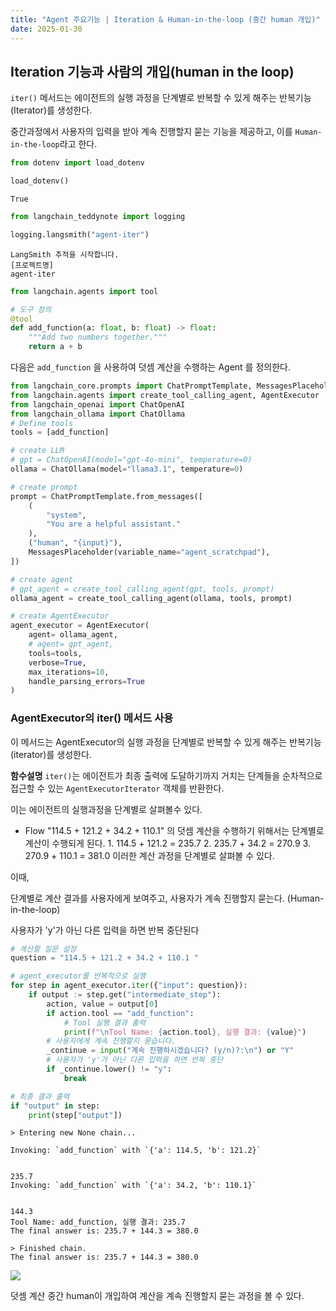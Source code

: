 ```yaml
---
title: "Agent 주요기능 | Iteration & Human-in-the-loop (중간 human 개입)"
date: 2025-01-30
---
```


## Iteration 기능과 사람의 개입(human in the loop)

`iter()` 메서드는 에이전트의 실행 과정을 단계별로 반복할 수 있게 해주는 반복기능(Iterator)를 생성한다.

중간과정에서 사용자의 입력을 받아 계속 진행할지 묻는 기능을 제공하고, 이를 `Human-in-the-loop`라고 한다.

```python
from dotenv import load_dotenv

load_dotenv()
```

    True

```python
from langchain_teddynote import logging

logging.langsmith("agent-iter")
```

    LangSmith 추적을 시작합니다.
    [프로젝트명]
    agent-iter

```python
from langchain.agents import tool

# 도구 정의
@tool
def add_function(a: float, b: float) -> float:
    """Add two numbers together."""
    return a + b


```

다음은 `add_function` 을 사용하여 덧셈 계산을 수행하는 Agent 를 정의한다.

```python
from langchain_core.prompts import ChatPromptTemplate, MessagesPlaceholder
from langchain.agents import create_tool_calling_agent, AgentExecutor
from langchain_openai import ChatOpenAI
from langchain_ollama import ChatOllama
# Define tools
tools = [add_function]

# create LLM
# gpt = ChatOpenAI(model="gpt-4o-mini", temperature=0)
ollama = ChatOllama(model="llama3.1", temperature=0)

# create prompt
prompt = ChatPromptTemplate.from_messages([
    (
        "system",
        "You are a helpful assistant."
    ),
    ("human", "{input}"),
    MessagesPlaceholder(variable_name="agent_scratchpad"),
])

# create agent
# gpt_agent = create_tool_calling_agent(gpt, tools, prompt)
ollama_agent = create_tool_calling_agent(ollama, tools, prompt)

# create AgentExecutor
agent_executor = AgentExecutor(
    agent= ollama_agent,
    # agent= gpt_agent,
    tools=tools,
    verbose=True,
    max_iterations=10,
    handle_parsing_errors=True
)
```

### AgentExecutor의 iter() 메서드 사용

이 메서드는 AgentExecutor의 실행 과정을 단계별로 반복할 수 있게 해주는 반복기능(iterator)를 생성한다.

**함수설명** `iter()`는 에이전트가 최종 출력에 도달하기까지 거치는 단계들을 순차적으로 접근할 수 있는 `AgentExecutorIterator` 객체를 반환한다.

이는 에이전트의 실행과정을 단계별로 살펴볼수 있다.

- Flow
  "114.5 + 121.2 + 34.2 + 110.1" 의 덧셈 계산을 수행하기 위해서는 단계별로 계산이 수행되게 된다. 1. 114.5 + 121.2 = 235.7 2. 235.7 + 34.2 = 270.9 3. 270.9 + 110.1 = 381.0
  이러한 계산 과정을 단계별로 살펴볼 수 있다.

이때,

단계별로 계산 결과를 사용자에게 보여주고, 사용자가 계속 진행할지 묻는다. (Human-in-the-loop)

사용자가 'y'가 아닌 다른 입력을 하면 반복 중단된다

```python
# 계산할 질문 설정
question = "114.5 + 121.2 + 34.2 + 110.1 "

# agent_executor를 반복적으로 실행
for step in agent_executor.iter({"input": question}):
    if output := step.get("intermediate_step"):
        action, value = output[0]
        if action.tool == "add_function":
            # Tool 실행 결과 출력
            print(f"\nTool Name: {action.tool}, 실행 결과: {value}")
        # 사용자에게 계속 진행할지 묻습니다.
        _continue = input("계속 진행하시겠습니다? (y/n)?:\n") or "Y"
        # 사용자가 'y'가 아닌 다른 입력을 하면 반복 중단
        if _continue.lower() != "y":
            break

# 최종 결과 출력
if "output" in step:
    print(step["output"])


```

    > Entering new None chain...

    Invoking: `add_function` with `{'a': 114.5, 'b': 121.2}`


    235.7
    Invoking: `add_function` with `{'a': 34.2, 'b': 110.1}`


    144.3
    Tool Name: add_function, 실행 결과: 235.7
    The final answer is: 235.7 + 144.3 = 380.0

    > Finished chain.
    The final answer is: 235.7 + 144.3 = 380.0

![](https://velog.velcdn.com/images/looa0807/post/ce569c59-15ce-40fb-8d6a-152c02e864a0/image.png)

덧셈 계산 중간 human이 개입하여 계산을 계속 진행할지 묻는 과정을 볼 수 있다.
